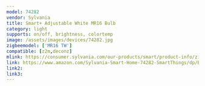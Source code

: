 ```yaml
---
model: 74282
vendor: Sylvania
title: Smart+ Adjustable White MR16 Bulb
category: light
supports: on/off, brightness, colortemp
image: /assets/images/devices/74282.jpg
zigbeemodel: ['MR16 TW']
compatible: [z2m,deconz]
mlink: https://consumer.sylvania.com/our-products/smart/product-info/zigbee/sylvania-smart-zigbee-adjustable-white-mr16-bulb/index.jsp
link: https://www.amazon.com/Sylvania-Smart-Home-74282-SmartThings/dp/B06Y1HM5RR
link2: 
link3: 
---
```

